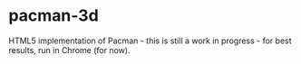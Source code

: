 pacman-3d
=========

HTML5 implementation of Pacman - this is still a work in progress - for best results, run in Chrome (for now). 
